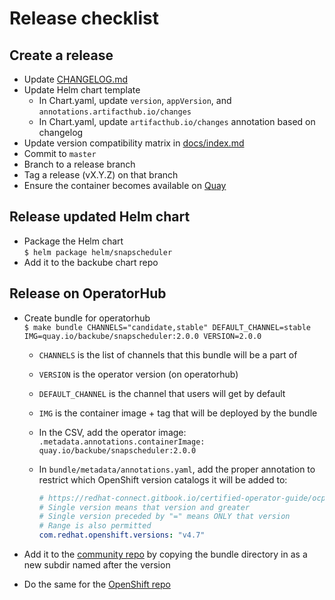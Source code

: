 # Release checklist

## Create a release

* Update [CHANGELOG.md](CHANGLOG.md)
* Update Helm chart template
  * In Chart.yaml, update `version`, `appVersion`, and
    `annotations.artifacthub.io/changes`
  * In Chart.yaml, update `artifacthub.io/changes` annotation based on changelog
* Update version compatibility matrix in [docs/index.md](docs/index.md)
* Commit to `master`
* Branch to a release branch
* Tag a release (vX.Y.Z) on that branch
* Ensure the container becomes available on [Quay](https://quay.io/repository/backube/snapscheduler?tab=tags)

## Release updated Helm chart

* Package the Helm chart  
  `$ helm package helm/snapscheduler`
* Add it to the backube chart repo

## Release on OperatorHub

* Create bundle for operatorhub  
  `$ make bundle CHANNELS="candidate,stable" DEFAULT_CHANNEL=stable
  IMG=quay.io/backube/snapscheduler:2.0.0 VERSION=2.0.0`
  * `CHANNELS` is the list of channels that this bundle will be a part of
  * `VERSION` is the operator version (on operatorhub)
  * `DEFAULT_CHANNEL` is the channel that users will get by default
  * `IMG` is the container image + tag that will be deployed by the bundle
  * In the CSV, add the operator image: `.metadata.annotations.containerImage: quay.io/backube/snapscheduler:2.0.0`
  * In `bundle/metadata/annotations.yaml`, add the proper annotation to restrict
    which OpenShift version catalogs it will be added to:

    ```yaml
    # https://redhat-connect.gitbook.io/certified-operator-guide/ocp-deployment/operator-metadata/bundle-directory/managing-openshift-versions
    # Single version means that version and greater
    # Single version preceded by "=" means ONLY that version
    # Range is also permitted
    com.redhat.openshift.versions: "v4.7"
    ```

* Add it to the [community
  repo](https://github.com/k8s-operatorhub/community-operators/tree/main/operators/snapscheduler)
  by copying the bundle directory in as a new subdir named after the version
* Do the same for the [OpenShift
  repo](https://github.com/redhat-openshift-ecosystem/community-operators-prod/tree/main/operators/snapscheduler)
